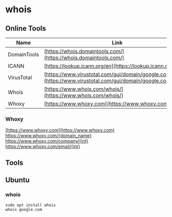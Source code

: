# whois  

## Online Tools  
| Name | Link |  
| ---- | ---- |  
| DomainTools | [https://whois.domaintools.com/](https://whois.domaintools.com/) |  
| ICANN | [https://lookup.icann.org/en](https://lookup.icann.org/en) |  
| VirusTotal | [https://www.virustotal.com/gui/domain/google.com/details](https://www.virustotal.com/gui/domain/google.com/details) |  
| Whois | [https://www.whois.com/whois/](https://www.whois.com/whois/) |  
| Whoxy | [https://www.whoxy.com](https://www.whoxy.com) |  

### Whoxy  
[https://www.whoxy.com](https://www.whoxy.com)  
https://www.whoxy.com/{domain_name}  
https://www.whoxy.com/company/{int}  
https://www.whoxy.com/email/{int}  

## Tools  
## Ubuntu  
### whois  
`sudo apt install whois`    
`whois google.com`  
